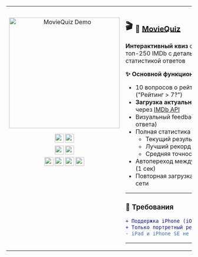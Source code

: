 <table>
  <tr>
   <td width="320" valign="top" style="padding-top: 30px; text-align: center;">
      <img src="https://github.com/Fortovaya/Fortovaya/blob/main/img/mockupFive.gif?raw=true" width="300" alt="MovieQuiz Demo"><br>
      <div style="text-align: center; margin: 15px 0; line-height: 1.6;">
        <img src="https://img.shields.io/badge/Architecture-MVP-blueviolet?style=flat&logoColor=white" height="24" title="MVP">
        <img src="https://img.shields.io/badge/Network-URLSession-important?style=flat" height="24" title="URLSession"><br>
        <img src="https://img.shields.io/badge/Layout-AutoLayout-9cf?style=flat" height="24" title="AutoLayout">
        <img src="https://img.shields.io/badge/Testing-XCTest-009688?style=flat&logo=testing-library" height="24" title="Unit Tests"><br>
        <img src="https://img.shields.io/badge/Swift-F05138?style=flat&logo=swift&logoColor=white" height="24" title="Swift 5.7+">
        <img src="https://img.shields.io/badge/UIKit-2396F3?style=flat&logo=apple&logoColor=white" height="24" title="UIKit">
        <img src="https://img.shields.io/badge/Figma-F24E1E?style=flat&logo=figma&logoColor=white" height="24" title="Figma Design">
        <img src="https://img.shields.io/badge/Xcode-147EFB?logo=xcode&logoColor=white" height="24" title="Xcode">
      </div>
    </td>
    <td valign="top">

## 🎬 <sub>🔗 <a href="https://github.com/Fortovaya/MovieQuiz"> MovieQuiz </a> </sub>

**Интерактивный квиз** о фильмах из топ-250 IMDb с детальной статистикой ответов


<b>✨ Основной функционал</b>

- 10 вопросов о рейтинге фильмов ("Рейтинг > 7?")
- **Загрузка актуальных данных** через [IMDb API](https://imdb-api.com/api)
- Визуальный feedback (подсветка ответа)
-  Полная статистика после раунда:
   - Текущий результат
   - Лучший рекорд (с датой)
   - Средняя точность в %
-  Автопереход между вопросами (1 сек)
-  Повторная загрузка при ошибках сети
  
---

### 📱 Требования

```diff
+ Поддержка iPhone (iOS 15+)
+ Только портретный режим
- iPad и iPhone SE не поддерживаются
```
---
